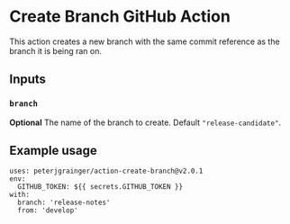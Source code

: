 # Create Branch GitHub Action

This action creates a new branch with the same commit reference as the branch it is being ran on.

## Inputs

### `branch`

**Optional** The name of the branch to create. Default `"release-candidate"`.

## Example usage

```
uses: peterjgrainger/action-create-branch@v2.0.1
env:
  GITHUB_TOKEN: ${{ secrets.GITHUB_TOKEN }}
with:
  branch: 'release-notes'
  from: 'develop'
```
